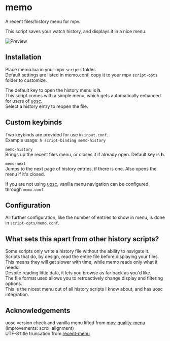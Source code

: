 # memo
A recent files/history menu for mpv.

This script saves your watch history, and displays it in a nice menu.

![Preview](https://user-images.githubusercontent.com/42466980/236659593-59d6b517-c560-4a2f-b30c-cb8daf7050e2.png)

## Installation
Place memo.lua in your mpv `scripts` folder.  
Default settings are listed in memo.conf, copy it to your mpv `script-opts` folder to customize.

The default key to open the history menu is **h**.  
This script comes with a simple menu, which gets automatically enhanced for users of [uosc](https://github.com/tomasklaen/uosc).  
Select a history entry to reopen the file.

## Custom keybinds
Two keybinds are provided for use in `input.conf`.  
Example usage: `h script-binding memo-history`

`memo-history`  
Brings up the recent files menu, or closes it if already open. Default key is **h**.

`memo-next`  
Jumps to the next page of history entries, if there is one. Also opens the menu if it's closed.

If you are not using [uosc](https://github.com/tomasklaen/uosc), vanilla menu navigation can be configured through `memo.conf`.

## Configuration
All further configuration, like the number of entries to show in menu, is done in `script-opts/memo.conf`.

## What sets this apart from other history scripts?
Some scripts only write a history file without the ability to navigate it.  
Scripts that do, by design, read the entire file before displaying your files.  
This means they will get slower with time, while memo reads only what it needs.  
Despite reading little data, it lets you browse as far back as you'd like.  
The file format used allows you to retroactively change display and filtering options.  
This is the nicest menu out of all history scripts I know about, and has uosc integration.

## Acknowledgements
uosc version check and vanilla menu lifted from [mpv-quality-menu](https://github.com/christoph-heinrich/mpv-quality-menu) (improvements: scroll alignment)  
UTF-8 title truncation from [recent-menu](https://github.com/natural-harmonia-gropius/recent-menu)
